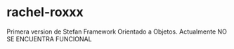 # rachel-roxxx
Primera version de Stefan Framework Orientado a Objetos.
Actualmente NO SE ENCUENTRA FUNCIONAL
